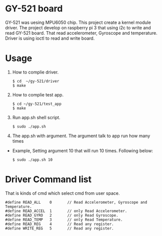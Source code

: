 # GY-521 board 
GY-521 was uesing MPU6050 chip. This project create a kernel module driver.
The project develop on raspberry pi 3 that using i2c to write and read GY-521 board.
That read accelerometer, Gyroscope and temperature. Driver is using ioctl to read and write board.


# Usage 
1. How to complie driver.
    ```
    $ cd  ~/gy-521/driver
    $ make
    ```
2. How to complie test app.
    ```
    $ cd ~/gy-521/test_app
    $ make
    ```
3. Run app.sh shell script.
    ```
    $ sudo ./app.sh
    ``` 
4. The app.sh with argument. The argument talk to app run how many times
- Example, Setting argument 10 that will run 10 times. Following below:
	```
	$ sudo ./app.sh 10
	```    
# Driver Command list
 That is kinds of cmd which select cmd from user space. 
```
#define	READ_ALL 	0 		// Read Accelerometer, Gyroscope and Temperature.
#define	READ_ACCEL 	1 		// only Read Accelerometer.
#define	READ_GYRO 	2 		// only Read Gyroscope.
#define	READ_TEMP 	3 		// only Read Temperature.
#define READ_REG 	4		// Read any register.
#define	WRITE_REG 	5		// Read any register.
```
